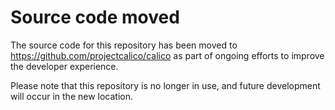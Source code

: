 # Source code moved

The source code for this repository has been moved to https://github.com/projectcalico/calico as part of ongoing efforts to improve the developer experience.

Please note that this repository is no longer in use, and future development will occur in the new location.
